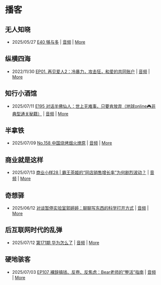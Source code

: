 # 播客

## 无人知晓
- 2025/05/27 [E40 够与多](https://www.xiaoyuzhoufm.com/episode/682ecd8b457b22ce0df770c2) | [音频](https://dts-api.xiaoyuzhoufm.com/track/611719d3cb0b82e1df0ad29e/682ecd8b457b22ce0df770c2/media.xyzcdn.net/611719d3cb0b82e1df0ad29e/lqx1UHbtbLPSGlAcSjWewCS8fYg0.m4a) | [More](channels/%E6%97%A0%E4%BA%BA%E7%9F%A5%E6%99%93.md)

## 纵横四海
- 2022/11/30 [EP01. 再见爱人2：冷暴力，攻击狂，和爱的共同账户](https://www.ximalaya.com/sound/592716797) | [音频](https://aod.cos.tx.xmcdn.com/storages/26c6-audiofreehighqps/E9/4E/GKwRIUEHXOodAq7-QQHYdhCw-aacv2-48K.m4a) | [More](channels/%E7%BA%B5%E6%A8%AA%E5%9B%9B%E6%B5%B7.md)

## 知行小酒馆
- 2025/07/11 [E195 对话半佛仙人：世上无难事，只要肯放弃（地球online🎮非典型通关秘籍）](https://www.xiaoyuzhoufm.com/episode/687085cb93fd2d72b8a01875) | [音频](https://dts-api.xiaoyuzhoufm.com/track/6013f9f58e2f7ee375cf4216/687085cb93fd2d72b8a01875/media.xyzcdn.net/6013f9f58e2f7ee375cf4216/lsIW_R7L5HP3Pj8tsyHVCDhOhl6Q.m4a) | [More](channels/%E7%9F%A5%E8%A1%8C%E5%B0%8F%E9%85%92%E9%A6%86.md)

## 半拿铁
- 2025/07/09 [No.158 中国烧烤烟火燎原](https://www.ximalaya.com/sound/879789921) | [音频](https://tk.wavpub.com/WPDL_ZyhGWCVrbRqJzdgERSDJPEQpJRQxQVcstqkknHctZtnhLehSNwedamwrch-78.m4a) | [More](channels/%E5%8D%8A%E6%8B%BF%E9%93%81.md)

## 商业就是这样
- 2025/07/13 [商业小样28 | 霸王茶姬的“同店销售增长率”为何剧烈波动？](https://www.ximalaya.com/sound/887060183) | [音频](https://aod.cos.tx.xmcdn.com/storages/0f85-audiofreehighqps/79/FE/GKwRIasMSY_4AGpRrgPhVWEJ.m4a) | [More](channels/%E5%95%86%E4%B8%9A%E5%B0%B1%E6%98%AF%E8%BF%99%E6%A0%B7.md)

## 奇想驿
- 2025/06/12 [对谈暂停实验室郭婷婷：聊聊写东西的科学打开方式](https://www.xiaoyuzhoufm.com/episode/684adc56574f065721d5960c) | [音频](https://dts-api.xiaoyuzhoufm.com/track/6034daea97755b8fc9c66480/684adc56574f065721d5960c/media.xyzcdn.net/6034daea97755b8fc9c66480/lsg_JvFtGZ36OBuiTLgzYxJmHHUx.m4a) | [More](channels/%E5%A5%87%E6%83%B3%E9%A9%BF.md)

## 后互联网时代的乱弹
- 2025/07/12 [第171期 华为怎么了](https://hosting.wavpub.cn/pie/ep171/) | [音频](https://tk.wavpub.com/WPDL_VsfzgySzLKPATJVJmLCpmLxxfpzPYbgRqGfDhvTxRajHARqRrPBdKsPGNH-3f.mp3) | [More](channels/%E5%90%8E%E4%BA%92%E8%81%94%E7%BD%91%E6%97%B6%E4%BB%A3%E7%9A%84%E4%B9%B1%E5%BC%B9.md)

## 硬地骇客
- 2025/07/03 [EP107 裸辞搞钱、反卷、反焦虑：Bear老师的“整活”指南](https://www.xiaoyuzhoufm.com/episode/686697ee60f8f77d40b5ef3b) | [音频](https://dts-api.xiaoyuzhoufm.com/track/640ee2438be5d40013fe4a87/686697ee60f8f77d40b5ef3b/media.xyzcdn.net/640ee2438be5d40013fe4a87/lj3zzl0VXW_9P5wQ-5AuHpqUTQNK.m4a) | [More](channels/%E7%A1%AC%E5%9C%B0%E9%AA%87%E5%AE%A2.md)

